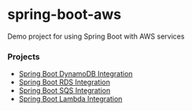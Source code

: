 # spring-boot-aws
Demo project for using Spring Boot with AWS services

### Projects
- [Spring Boot DynamoDB Integration](spring-boot-dynamodb/)
- [Spring Boot RDS Integration](spring-boot-rds/)
- [Spring Boot SQS Integration](spring-boot-sqs/)
- [Spring Boot Lambda Integration](spring-boot-lambda/)
